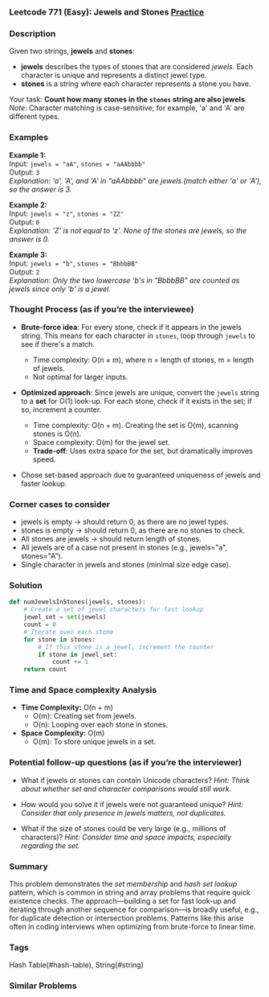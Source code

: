 ### Leetcode 771 (Easy): Jewels and Stones [Practice](https://leetcode.com/problems/jewels-and-stones)

### Description  
Given two strings, **jewels** and **stones**:
- **jewels** describes the types of stones that are considered *jewels*. Each character is unique and represents a distinct jewel type.
- **stones** is a string where each character represents a stone you have.

Your task: **Count how many stones in the `stones` string are also jewels**.  
*Note*: Character matching is case-sensitive; for example, 'a' and 'A' are different types.

### Examples  

**Example 1:**  
Input: `jewels = "aA"`, `stones = "aAAbbbb"`  
Output: `3`  
*Explanation: 'a', 'A', and 'A' in "aAAbbbb" are jewels (match either 'a' or 'A'), so the answer is 3.*

**Example 2:**  
Input: `jewels = "z"`, `stones = "ZZ"`  
Output: `0`  
*Explanation: 'Z' is not equal to 'z'. None of the stones are jewels, so the answer is 0.*

**Example 3:**  
Input: `jewels = "b"`, `stones = "BbbbBB"`  
Output: `2`  
*Explanation: Only the two lowercase 'b's in "BbbbBB" are counted as jewels since only 'b' is a jewel.*

### Thought Process (as if you’re the interviewee)  
- **Brute-force idea**: For every stone, check if it appears in the jewels string. This means for each character in `stones`, loop through `jewels` to see if there's a match.
  - Time complexity: O(n × m), where n = length of stones, m = length of jewels.
  - Not optimal for larger inputs.

- **Optimized approach**: Since jewels are unique, convert the `jewels` string to a **set** for O(1) look-up. For each stone, check if it exists in the set; if so, increment a counter.
  - Time complexity: O(n + m). Creating the set is O(m), scanning stones is O(n).
  - Space complexity: O(m) for the jewel set.
  - **Trade-off**: Uses extra space for the set, but dramatically improves speed.

- Chose set-based approach due to guaranteed uniqueness of jewels and faster lookup.

### Corner cases to consider  
- jewels is empty → should return 0, as there are no jewel types.
- stones is empty → should return 0, as there are no stones to check.
- All stones are jewels → should return length of stones.
- All jewels are of a case not present in stones (e.g., jewels="a", stones="A").
- Single character in jewels and stones (minimal size edge case).

### Solution

```python
def numJewelsInStones(jewels, stones):
    # Create a set of jewel characters for fast lookup
    jewel_set = set(jewels)
    count = 0
    # Iterate over each stone
    for stone in stones:
        # If this stone is a jewel, increment the counter
        if stone in jewel_set:
            count += 1
    return count
```

### Time and Space complexity Analysis  

- **Time Complexity:** O(n + m)
  - O(m): Creating set from jewels.
  - O(n): Looping over each stone in stones.
- **Space Complexity:** O(m)
  - O(m): To store unique jewels in a set.

### Potential follow-up questions (as if you’re the interviewer)  

- What if jewels or stones can contain Unicode characters?
  *Hint: Think about whether set and character comparisons would still work.*

- How would you solve it if jewels were not guaranteed unique?
  *Hint: Consider that only presence in jewels matters, not duplicates.*

- What if the size of stones could be very large (e.g., millions of characters)?
  *Hint: Consider time and space impacts, especially regarding the set.*

### Summary
This problem demonstrates the *set membership* and *hash set lookup* pattern, which is common in string and array problems that require quick existence checks. The approach—building a set for fast look-up and iterating through another sequence for comparison—is broadly useful, e.g., for duplicate detection or intersection problems. Patterns like this arise often in coding interviews when optimizing from brute-force to linear time.

### Tags
Hash Table(#hash-table), String(#string)

### Similar Problems
